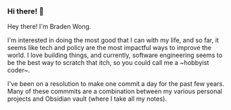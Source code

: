### Hi there! 👋

Hey there! I'm Braden Wong.

I'm interested in doing the most good that I can with my life, and so far, it seems like tech and policy are the most impactful ways to improve the world. I love building things, and currently, software engineering seems to be the best way to scratch that itch, so you could call me a ~hobbyist coder~.

I've been on a resolution to make one commit a day for the past few years. Many of these commmits are a combination between my various personal projects and Obsidian vault (where I take all my notes).
